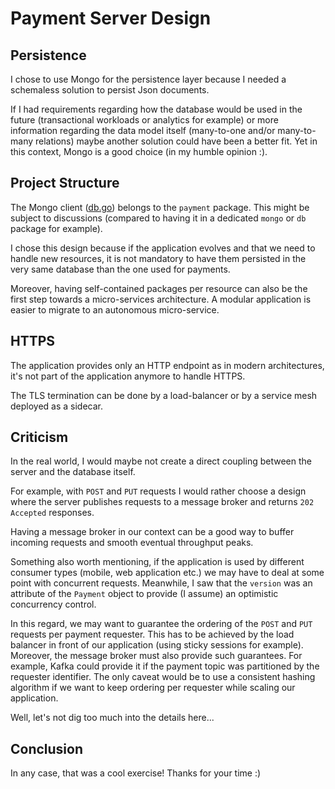 # Payment Server Design

## Persistence

I chose to use Mongo for the persistence layer because I needed a schemaless solution to persist Json documents.

If I had requirements regarding how the database would be used in the future (transactional workloads or analytics for example) or more information regarding the data model itself (many-to-one and/or many-to-many relations) maybe another solution could have been a better fit. Yet in this context, Mongo is a good choice (in my humble opinion :).

## Project Structure

The Mongo client ([db.go](/payment/db.go)) belongs to the `payment` package. This might be subject to discussions (compared to having it in a dedicated `mongo` or `db` package for example).

I chose this design because if the application evolves and that we need to handle new resources, it is not mandatory to have them persisted in the very same database than the one used for payments.

Moreover, having self-contained packages per resource can also be the first step towards a micro-services architecture. A modular application is easier to migrate to an autonomous micro-service.

## HTTPS

The application provides only an HTTP endpoint as in modern architectures, it's not part of the application anymore to handle HTTPS.

The TLS termination can be done by a load-balancer or by a service mesh deployed as a sidecar. 

## Criticism

In the real world, I would maybe not create a direct coupling between the server and the database itself.

For example, with `POST` and `PUT` requests I would rather choose a design where the server publishes requests to a message broker and returns `202 Accepted` responses.

Having a message broker in our context can be a good way to buffer incoming requests and smooth eventual throughput peaks.

Something also worth mentioning, if the application is used by different consumer types (mobile, web application etc.) we may have to deal at some point with concurrent requests. Meanwhile, I saw that the `version` was an attribute of the `Payment` object to provide (I assume) an optimistic concurrency control.

In this regard, we may want to guarantee the ordering of the `POST` and `PUT` requests per payment requester. This has to be achieved by the load balancer in front of our application (using sticky sessions for example). Moreover, the message broker must also provide such guarantees. For example, Kafka could provide it if the payment topic was partitioned by the requester identifier. The only caveat would be to use a consistent hashing algorithm if we want to keep ordering per requester while scaling our application.

Well, let's not dig too much into the details here...

## Conclusion

In any case, that was a cool exercise! Thanks for your time :)